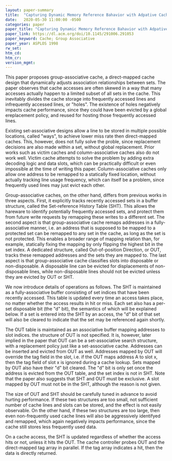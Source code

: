 ```yaml
---
layout: paper-summary
title:  "Capturing Dynamic Memory Reference Bahavior with Adpative Cache Topology"
date:   2020-05-30 11:00:00 -0500
categories: paper
paper_title: "Capturing Dynamic Memory Reference Bahavior with Adpative Cache Topology"
paper_link: https://dl.acm.org/doi/10.1145/291006.291053
paper_keyword: Cache; Group Associative
paper_year: ASPLOS 1998
rw_set:
htm_cd:
htm_cr:
version_mgmt:
---
```


This paper proposes group-associative cache, a direct-mapped cache design that dynamically adjusts association relationships 
between sets. The paper observes that cache accesses are often skewed in a way that many accesses actually happen to a
limited subset of all sets in the cache. This inevitably divides the cache storage into frequently accessed lines and 
infrequently accessed lines, or "holes". The existence of holes negatively impacts cache performance, since they could 
have been evicted by a global ereplacement policy, and reused for hosting those frequently accessed lines.

Existing set-associative designs allow a line to be stored in multiple possible locations, called "ways", to achieve lower
miss rate then direct-mapped caches. This, however, does not fully solve the proble, since replacement decisions are also
made within a set, without global replacement. Prior works such as victim caches and column-associative caches also do
not work well. Victim cache attempts to solve the problem by adding extra decoding logic and data slots, which can be 
practically difficult or even impossible at the time of writing this paper. Column-associative caches only allow one 
address to be remapped to a statically fixed location, without actually tracking line usage frequency, which can itself
be a problem, since frequently used lines may just evict each other.

Group-associative caches, on the other hand, differs from previous works in three aspects. First, it explicitly tracks 
recently accessed sets in a buffer structure, called the Set-reference History Table (SHT). This allows the hareware 
to identify potentially frequently accessed sets, and protect them from future write requests by remapping these writes
to a different set. The second aspect is that group-associative cache remaps addresses in a fully-associative manner,
i.e. an address that is supposed to be mapped to a protected set can be remapped to any set in the cache, as long as 
the set is not protected. This enables a broader range of mapping relation than, for example, statically fixing the mapping 
by only flipping the highest bit in the set index. A dedicated structure, called Out-of-position Direction, or OUT,
tracks these remapped addresses and the sets they are mapped to. The last aspect is that group-associative cache classifies
slots into disposable or non-disposable. A disposable line can be evicted for displacements of non-disposable lines, while
non-disposable lines should not be evicted unless they are evicted by OUT or SHT.

We now introduce details of operations as follows. The SHT is maintained as a fully-associative buffer consisting of 
set indices that have been recently accessed. This table is updated every time an access takes place, no matter
whether the access results in hit or miss. Each set also has a per-set disposable bit (the "d" bit), the semantics 
of which will be explained below. If a set is entered into the SHT by an access, the "d" bit of that set will also be 
cleared to indicate that the set may be referenced again shortly. 

The OUT table is maintained as an associative buffer mapping addresses to slot indices. the structure of OUT is not 
specified. It is, however, later implied in the paper that OUT can be a set-associative search structure, 
with a replacement policy just like a set-associative cache. 
Addresses can be inserted and evicted from OUT as well. Addresses mapped by OUT will override the tag field in the slot, 
i.e. if the OUT maps address A to slot x, then the tag field of slot x is ignored during a cache lookup.
Sets mapped by OUT also have their "d" bit cleared. The "d" bit is only set once the address is evicted from the OUT
table, and the set index is not in SHT. Note that the paper also suggests that SHT and OUT must be exclusive. A slot
mapped by OUT must not be in the SHT, although the reason is not given.

The size of OUT and SHT should be carefully tuned in advance to avoid hurting performance. If these two structures are 
too small, not sufficient number of cache lines and slots can be stored, and the effect is not easily observable.
On the other hand, if these two structures are too large, then even non-frequently used cache lines will also be 
aggressively identifyed and remapped, which again negatively impacts performance, since the cache still stores less
frequently used data. 

On a cache access, the SHT is updated regardless of whether the access hits or not, unless it hits the OUT.
The cache controller probes OUT and the direct-mapped tag array in parallel. If the tag array indicates a hit, then
the data is directly returned. 
